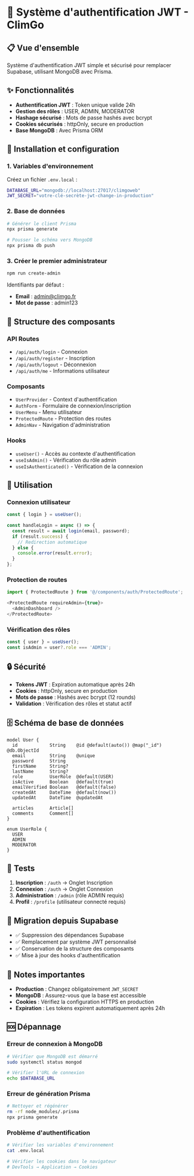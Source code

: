 # 🔐 Système d'authentification JWT - ClimGo

## 📋 Vue d'ensemble

Système d'authentification JWT simple et sécurisé pour remplacer Supabase, utilisant MongoDB avec Prisma.

## ✨ Fonctionnalités

- **Authentification JWT** : Token unique valide 24h
- **Gestion des rôles** : USER, ADMIN, MODERATOR
- **Hashage sécurisé** : Mots de passe hashés avec bcrypt
- **Cookies sécurisés** : httpOnly, secure en production
- **Base MongoDB** : Avec Prisma ORM

## 🚀 Installation et configuration

### 1. Variables d'environnement

Créez un fichier `.env.local` :

```bash
DATABASE_URL="mongodb://localhost:27017/climgoweb"
JWT_SECRET="votre-clé-secrète-jwt-change-in-production"
```

### 2. Base de données

```bash
# Générer le client Prisma
npx prisma generate

# Pousser le schéma vers MongoDB
npx prisma db push
```

### 3. Créer le premier administrateur

```bash
npm run create-admin
```

Identifiants par défaut :
- **Email** : admin@climgo.fr
- **Mot de passe** : admin123

## 🔧 Structure des composants

### API Routes
- `/api/auth/login` - Connexion
- `/api/auth/register` - Inscription
- `/api/auth/logout` - Déconnexion
- `/api/auth/me` - Informations utilisateur

### Composants
- `UserProvider` - Context d'authentification
- `AuthForm` - Formulaire de connexion/inscription
- `UserMenu` - Menu utilisateur
- `ProtectedRoute` - Protection des routes
- `AdminNav` - Navigation d'administration

### Hooks
- `useUser()` - Accès au contexte d'authentification
- `useIsAdmin()` - Vérification du rôle admin
- `useIsAuthenticated()` - Vérification de la connexion

## 📱 Utilisation

### Connexion utilisateur
```typescript
const { login } = useUser();

const handleLogin = async () => {
  const result = await login(email, password);
  if (result.success) {
    // Redirection automatique
  } else {
    console.error(result.error);
  }
};
```

### Protection de routes
```typescript
import { ProtectedRoute } from '@/components/auth/ProtectedRoute';

<ProtectedRoute requireAdmin={true}>
  <AdminDashboard />
</ProtectedRoute>
```

### Vérification des rôles
```typescript
const { user } = useUser();
const isAdmin = user?.role === 'ADMIN';
```

## 🔒 Sécurité

- **Tokens JWT** : Expiration automatique après 24h
- **Cookies** : httpOnly, secure en production
- **Mots de passe** : Hashés avec bcrypt (12 rounds)
- **Validation** : Vérification des rôles et statut actif

## 🗄️ Schéma de base de données

```prisma
model User {
  id            String    @id @default(auto()) @map("_id") @db.ObjectId
  email         String    @unique
  password      String
  firstName     String?
  lastName      String?
  role          UserRole  @default(USER)
  isActive      Boolean   @default(true)
  emailVerified Boolean   @default(false)
  createdAt     DateTime  @default(now())
  updatedAt     DateTime  @updatedAt
  
  articles      Article[]
  comments      Comment[]
}

enum UserRole {
  USER
  ADMIN
  MODERATOR
}
```

## 🧪 Tests

1. **Inscription** : `/auth` → Onglet Inscription
2. **Connexion** : `/auth` → Onglet Connexion
3. **Administration** : `/admin` (rôle ADMIN requis)
4. **Profil** : `/profile` (utilisateur connecté requis)

## 🔄 Migration depuis Supabase

- ✅ Suppression des dépendances Supabase
- ✅ Remplacement par système JWT personnalisé
- ✅ Conservation de la structure des composants
- ✅ Mise à jour des hooks d'authentification

## 📝 Notes importantes

- **Production** : Changez obligatoirement `JWT_SECRET`
- **MongoDB** : Assurez-vous que la base est accessible
- **Cookies** : Vérifiez la configuration HTTPS en production
- **Expiration** : Les tokens expirent automatiquement après 24h

## 🆘 Dépannage

### Erreur de connexion à MongoDB
```bash
# Vérifier que MongoDB est démarré
sudo systemctl status mongod

# Vérifier l'URL de connexion
echo $DATABASE_URL
```

### Erreur de génération Prisma
```bash
# Nettoyer et régénérer
rm -rf node_modules/.prisma
npx prisma generate
```

### Problème d'authentification
```bash
# Vérifier les variables d'environnement
cat .env.local

# Vérifier les cookies dans le navigateur
# DevTools → Application → Cookies
``` 
